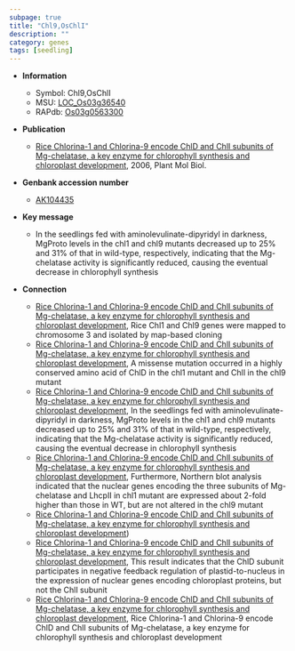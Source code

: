 ```yaml
---
subpage: true
title: "Chl9,OsChlI"
description: ""
category: genes
tags: [seedling]
---
```


* **Information**  
    + Symbol: Chl9,OsChlI  
    + MSU: [LOC_Os03g36540](http://rice.plantbiology.msu.edu/cgi-bin/ORF_infopage.cgi?orf=LOC_Os03g36540)  
    + RAPdb: [Os03g0563300](http://rapdb.dna.affrc.go.jp/viewer/gbrowse_details/irgsp1?name=Os03g0563300)  

* **Publication**  
    + [Rice Chlorina-1 and Chlorina-9 encode ChlD and ChlI subunits of Mg-chelatase, a key enzyme for chlorophyll synthesis and chloroplast development](http://www.ncbi.nlm.nih.gov/pubmed?term=Rice+Chlorina-1+and+Chlorina-9+encode+ChlD+and+ChlI+subunits+of+Mg-chelatase,+a+key+enzyme+for+chlorophyll+synthesis+and+chloroplast+development%5BTitle%5D), 2006, Plant Mol Biol.

* **Genbank accession number**  
    + [AK104435](http://www.ncbi.nlm.nih.gov/nuccore/AK104435)

* **Key message**  
    + In the seedlings fed with aminolevulinate-dipyridyl in darkness, MgProto levels in the chl1 and chl9 mutants decreased up to 25% and 31% of that in wild-type, respectively, indicating that the Mg-chelatase activity is significantly reduced, causing the eventual decrease in chlorophyll synthesis

* **Connection**  
    + [Rice Chlorina-1 and Chlorina-9 encode ChlD and ChlI subunits of Mg-chelatase, a key enzyme for chlorophyll synthesis and chloroplast development](http://www.ncbi.nlm.nih.gov/pubmed?term=Rice+Chlorina-1+and+Chlorina-9+encode+ChlD+and+ChlI+subunits+of+Mg-chelatase,+a+key+enzyme+for+chlorophyll+synthesis+and+chloroplast+development%5BTitle%5D), Rice Chl1 and Chl9 genes were mapped to chromosome 3 and isolated by map-based cloning
    + [Rice Chlorina-1 and Chlorina-9 encode ChlD and ChlI subunits of Mg-chelatase, a key enzyme for chlorophyll synthesis and chloroplast development](http://www.ncbi.nlm.nih.gov/pubmed?term=Rice+Chlorina-1+and+Chlorina-9+encode+ChlD+and+ChlI+subunits+of+Mg-chelatase,+a+key+enzyme+for+chlorophyll+synthesis+and+chloroplast+development%5BTitle%5D), A missense mutation occurred in a highly conserved amino acid of ChlD in the chl1 mutant and ChlI in the chl9 mutant
    + [Rice Chlorina-1 and Chlorina-9 encode ChlD and ChlI subunits of Mg-chelatase, a key enzyme for chlorophyll synthesis and chloroplast development](http://www.ncbi.nlm.nih.gov/pubmed?term=Rice+Chlorina-1+and+Chlorina-9+encode+ChlD+and+ChlI+subunits+of+Mg-chelatase,+a+key+enzyme+for+chlorophyll+synthesis+and+chloroplast+development%5BTitle%5D), In the seedlings fed with aminolevulinate-dipyridyl in darkness, MgProto levels in the chl1 and chl9 mutants decreased up to 25% and 31% of that in wild-type, respectively, indicating that the Mg-chelatase activity is significantly reduced, causing the eventual decrease in chlorophyll synthesis
    + [Rice Chlorina-1 and Chlorina-9 encode ChlD and ChlI subunits of Mg-chelatase, a key enzyme for chlorophyll synthesis and chloroplast development](http://www.ncbi.nlm.nih.gov/pubmed?term=Rice+Chlorina-1+and+Chlorina-9+encode+ChlD+and+ChlI+subunits+of+Mg-chelatase,+a+key+enzyme+for+chlorophyll+synthesis+and+chloroplast+development%5BTitle%5D), Furthermore, Northern blot analysis indicated that the nuclear genes encoding the three subunits of Mg-chelatase and LhcpII in chl1 mutant are expressed about 2-fold higher than those in WT, but are not altered in the chl9 mutant
    + [Rice Chlorina-1 and Chlorina-9 encode ChlD and ChlI subunits of Mg-chelatase, a key enzyme for chlorophyll synthesis and chloroplast development](MgProto))
    + [Rice Chlorina-1 and Chlorina-9 encode ChlD and ChlI subunits of Mg-chelatase, a key enzyme for chlorophyll synthesis and chloroplast development](http://www.ncbi.nlm.nih.gov/pubmed?term=Rice+Chlorina-1+and+Chlorina-9+encode+ChlD+and+ChlI+subunits+of+Mg-chelatase,+a+key+enzyme+for+chlorophyll+synthesis+and+chloroplast+development%5BTitle%5D), This result indicates that the ChlD subunit participates in negative feedback regulation of plastid-to-nucleus in the expression of nuclear genes encoding chloroplast proteins, but not the ChlI subunit
    + [Rice Chlorina-1 and Chlorina-9 encode ChlD and ChlI subunits of Mg-chelatase, a key enzyme for chlorophyll synthesis and chloroplast development](http://www.ncbi.nlm.nih.gov/pubmed?term=Rice+Chlorina-1+and+Chlorina-9+encode+ChlD+and+ChlI+subunits+of+Mg-chelatase,+a+key+enzyme+for+chlorophyll+synthesis+and+chloroplast+development%5BTitle%5D), Rice Chlorina-1 and Chlorina-9 encode ChlD and ChlI subunits of Mg-chelatase, a key enzyme for chlorophyll synthesis and chloroplast development



